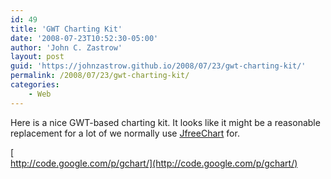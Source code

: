 ```yaml
---
id: 49
title: 'GWT Charting Kit'
date: '2008-07-23T10:52:30-05:00'
author: 'John C. Zastrow'
layout: post
guid: 'https://johnzastrow.github.io/2008/07/23/gwt-charting-kit/'
permalink: /2008/07/23/gwt-charting-kit/
categories:
    - Web
---
```


Here is a nice GWT-based charting kit. It looks like it might be a reasonable replacement for a lot of we normally use [JfreeChart](http://jfree.org/) for.

[  
http://code.google.com/p/gchart/](http://code.google.com/p/gchart/)
